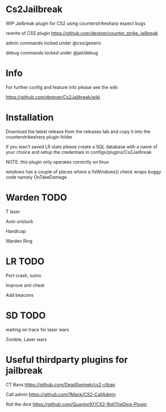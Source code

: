 # Cs2Jailbreak
WIP Jailbreak plugin for CS2 using counterstrikesharp expect bugs

rewrite of CSS plugin https://github.com/destoer/counter_strike_jailbreak 

admin commands locked under @css/generic 

debug commands locked under @jail/debug


# Info
For further config and feature info please see the wiki

https://github.com/destoer/Cs2Jailbreak/wiki

# Installation
Download the latest release from the releases tab and copy it into the counterstrikesharp plugin folder

If you wan't saved LR stats please create a SQL database with a name of your choice and setup the credentials in
configs/plugins/Cs2Jailbreak

NOTE: this plugin only operates correctly on linux

windows has a couple of places where a !IsWindows() check wraps buggy code
namely OnTakeDamage

# Warden TODO
T laser 

Auto unstuck 

Handicap 

Warden Ring 

# LR TODO
Port crash, sumo 

Improve anti cheat

Add beacons 


# SD TODO
waiting on trace for laser wars

Zombie, Laser wars


# Useful thirdparty plugins for jailbreak

CT Bans
https://github.com/DeadSwimek/cs2-ctban

Call admin
https://github.com/1Mack/CS2-CallAdmin

Roll the dice
https://github.com/Quantor97/CS2-RollTheDice-Plugin
